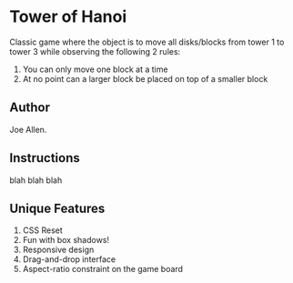 # Tower of Hanoi

Classic game where the object is to move all disks/blocks from tower 1 to tower 3 while observing the following 2 rules:
  1. You can only move one block at a time
  1. At no point can a larger block be placed on top of a smaller block

## Author

Joe Allen.

## Instructions

blah blah blah

## Unique Features

1. CSS Reset
1. Fun with box shadows!
1. Responsive design
1. Drag-and-drop interface
1. Aspect-ratio constraint on the game board
